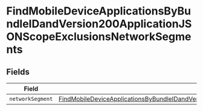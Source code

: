 # FindMobileDeviceApplicationsByBundleIDandVersion200ApplicationJSONScopeExclusionsNetworkSegments


## Fields

| Field                                                                                                                                                                                                                                                       | Type                                                                                                                                                                                                                                                        | Required                                                                                                                                                                                                                                                    | Description                                                                                                                                                                                                                                                 |
| ----------------------------------------------------------------------------------------------------------------------------------------------------------------------------------------------------------------------------------------------------------- | ----------------------------------------------------------------------------------------------------------------------------------------------------------------------------------------------------------------------------------------------------------- | ----------------------------------------------------------------------------------------------------------------------------------------------------------------------------------------------------------------------------------------------------------- | ----------------------------------------------------------------------------------------------------------------------------------------------------------------------------------------------------------------------------------------------------------- |
| `networkSegment`                                                                                                                                                                                                                                            | [FindMobileDeviceApplicationsByBundleIDandVersion200ApplicationJSONScopeExclusionsNetworkSegmentsNetworkSegment](../../models/operations/findmobiledeviceapplicationsbybundleidandversion200applicationjsonscopeexclusionsnetworksegmentsnetworksegment.md) | :heavy_minus_sign:                                                                                                                                                                                                                                          | N/A                                                                                                                                                                                                                                                         |